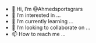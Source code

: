 - 👋 Hi, I’m @Ahmedsportsgrars
- 👀 I’m interested in ...
- 🌱 I’m currently learning ...
- 💞️ I’m looking to collaborate on ...
- 📫 How to reach me ...

<!---
Ahmedsportsgrars/Ahmedsportsgrars is a ✨ special ✨ repository because its `README.md` (this file) appears on your GitHub profile.
You can click the Preview link to take a look at your changes.
--->
